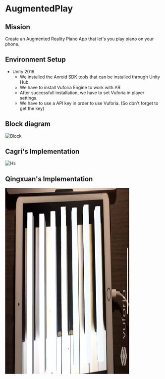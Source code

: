 # AugmentedPlay
## Mission
Create an Augmented Reality Piano App that let's you play piano on your phone.
## Environment Setup
* Unity 2019
  * We installed the Anroid SDK tools that can be installed through Unity Hub
  * We have to install Vuforia Engine to work with AR
  * After successfull installation, we have to set Vuforia in player settings.
  * We have to use a API key in order to use Vuforia. (So don't forget to get the key)
  
  
## Block diagram

![Block](https://user-images.githubusercontent.com/55101879/80834720-43290e80-8bbf-11ea-9a63-de41731cbed5.png)

## Cagri's Implementation

![Hs](https://user-images.githubusercontent.com/55101879/80834784-5fc54680-8bbf-11ea-9a5e-6a78b291bf79.jpg)

## Qingxuan's Implementation

<img src="https://github.com/Cagriyoruk/AugmentedPlay/blob/master/Qingxuan%20Implementation/pics/pianodemo.jpg" height="600" width="400">
